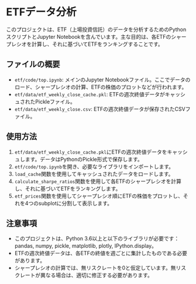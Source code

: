 # ETFデータ分析

このプロジェクトは、ETF（上場投資信託）のデータを分析するためのPythonスクリプトとJupyter Notebookを含んでいます。主な目的は、各ETFのシャープレシオを計算し、それに基づいてETFをランキングすることです。

## ファイルの概要

- `etf/code/top.ipynb`: メインのJupyter Notebookファイル。ここでデータのロード、シャープレシオの計算、ETFの株価のプロットなどが行われます。
- `etf/data/etf_weekly_close_cache.pkl`: ETFの週次終値データがキャッシュされたPickleファイル。
- `etf/data/etf_weekly_close.csv`: ETFの週次終値データが保存されたCSVファイル。

## 使用方法

1. `etf/data/etf_weekly_close_cache.pkl`にETFの週次終値データをキャッシュします。データはPythonのPickle形式で保存します。
2. `etf/code/top.ipynb`を開き、必要なライブラリをインポートします。
3. `load_cache`関数を使用してキャッシュされたデータをロードします。
4. `calculate_sharpe_ratios`関数を使用して各ETFのシャープレシオを計算し、それに基づいてETFをランキングします。
5. `etf_prices`関数を使用してシャープレシオ順にETFの株価をプロットし、それを4つのsubplotに分割して表示します。

## 注意事項

- このプロジェクトは、Python 3.6以上と以下のライブラリが必要です：pandas, numpy, pickle, matplotlib, plotly, IPython.display。
- ETFの週次終値データは、各ETFの終値を週ごとに集計したものである必要があります。
- シャープレシオの計算では、無リスクレートを0と仮定しています。無リスクレートが異なる場合は、適切に修正する必要があります。
